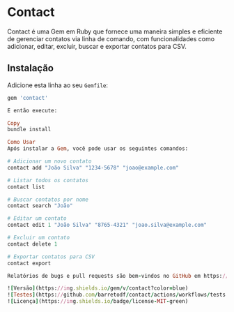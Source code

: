 # Contact

Contact é uma Gem em Ruby que fornece uma maneira simples e eficiente de gerenciar contatos via linha de comando, com funcionalidades como adicionar, editar, excluir, buscar e exportar contatos para CSV.

## Instalação

Adicione esta linha ao seu `Gemfile`:

```ruby
gem 'contact'

E então execute:

Copy
bundle install

Como Usar
Após instalar a Gem, você pode usar os seguintes comandos:

# Adicionar um novo contato
contact add "João Silva" "1234-5678" "joao@example.com"

# Listar todos os contatos
contact list

# Buscar contatos por nome
contact search "João"

# Editar um contato
contact edit 1 "João Silva" "8765-4321" "joao.silva@example.com"

# Excluir um contato
contact delete 1

# Exportar contatos para CSV
contact export

Relatórios de bugs e pull requests são bem-vindos no GitHub em https://github.com/barretodf/contact.

![Versão](https://img.shields.io/gem/v/contact?color=blue)
![Testes](https://github.com/barretodf/contact/actions/workflows/tests.yml/badge.svg)
![Licença](https://img.shields.io/badge/license-MIT-green)